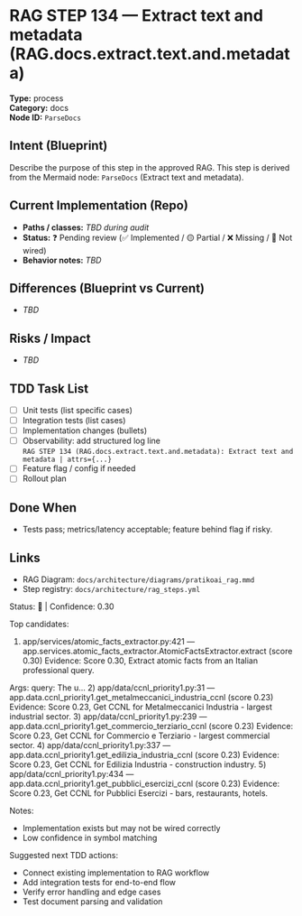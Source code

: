 # RAG STEP 134 — Extract text and metadata (RAG.docs.extract.text.and.metadata)

**Type:** process  
**Category:** docs  
**Node ID:** `ParseDocs`

## Intent (Blueprint)
Describe the purpose of this step in the approved RAG. This step is derived from the Mermaid node: `ParseDocs` (Extract text and metadata).

## Current Implementation (Repo)
- **Paths / classes:** _TBD during audit_
- **Status:** ❓ Pending review (✅ Implemented / 🟡 Partial / ❌ Missing / 🔌 Not wired)
- **Behavior notes:** _TBD_

## Differences (Blueprint vs Current)
- _TBD_

## Risks / Impact
- _TBD_

## TDD Task List
- [ ] Unit tests (list specific cases)
- [ ] Integration tests (list cases)
- [ ] Implementation changes (bullets)
- [ ] Observability: add structured log line  
  `RAG STEP 134 (RAG.docs.extract.text.and.metadata): Extract text and metadata | attrs={...}`
- [ ] Feature flag / config if needed
- [ ] Rollout plan

## Done When
- Tests pass; metrics/latency acceptable; feature behind flag if risky.

## Links
- RAG Diagram: `docs/architecture/diagrams/pratikoai_rag.mmd`
- Step registry: `docs/architecture/rag_steps.yml`


<!-- AUTO-AUDIT:BEGIN -->
Status: 🔌  |  Confidence: 0.30

Top candidates:
1) app/services/atomic_facts_extractor.py:421 — app.services.atomic_facts_extractor.AtomicFactsExtractor.extract (score 0.30)
   Evidence: Score 0.30, Extract atomic facts from an Italian professional query.

Args:
    query: The u...
2) app/data/ccnl_priority1.py:31 — app.data.ccnl_priority1.get_metalmeccanici_industria_ccnl (score 0.23)
   Evidence: Score 0.23, Get CCNL for Metalmeccanici Industria - largest industrial sector.
3) app/data/ccnl_priority1.py:239 — app.data.ccnl_priority1.get_commercio_terziario_ccnl (score 0.23)
   Evidence: Score 0.23, Get CCNL for Commercio e Terziario - largest commercial sector.
4) app/data/ccnl_priority1.py:337 — app.data.ccnl_priority1.get_edilizia_industria_ccnl (score 0.23)
   Evidence: Score 0.23, Get CCNL for Edilizia Industria - construction industry.
5) app/data/ccnl_priority1.py:434 — app.data.ccnl_priority1.get_pubblici_esercizi_ccnl (score 0.23)
   Evidence: Score 0.23, Get CCNL for Pubblici Esercizi - bars, restaurants, hotels.

Notes:
- Implementation exists but may not be wired correctly
- Low confidence in symbol matching

Suggested next TDD actions:
- Connect existing implementation to RAG workflow
- Add integration tests for end-to-end flow
- Verify error handling and edge cases
- Test document parsing and validation
<!-- AUTO-AUDIT:END -->
